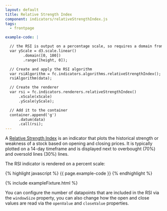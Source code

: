 ```yaml
---
layout: default
title: Relative Strength Index
component: indicators/relativeStrengthIndex.js
tags:
  - frontpage

example-code: |

  // the RSI is output on a percentage scale, so requires a domain from 0 - 100
  var yScale = d3.scale.linear()
        .domain([0, 100])
        .range([height, 0]);

  // Create and apply the RSI algorithm
  var rsiAlgorithm = fc.indicators.algorithms.relativeStrengthIndex();
  rsiAlgorithm(data);

  // Create the renderer
  var rsi = fc.indicators.renderers.relativeStrengthIndex()
      .xScale(xScale)
      .yScale(yScale);

  // Add it to the container
  container.append('g')
      .datum(data)
      .call(rsi);
---
```


A [Relative Strength Index](http://en.wikipedia.org/wiki/Relative_strength_index) is an indicator that plots the historical strength or weakness of a stock based on opening and closing prices. It is typically plotted on a 14-day timeframe and is displayed next to overbought (70%) and oversold lines (30%) lines.

The RSI indicator is rendered on a percent scale:

{% highlight javascript %}
{{ page.example-code }}
{% endhighlight %}

{% include exampleFixture.html %}

You can configure the number of datapoints that are included in the RSI via the `windowSize` property, you can also change how the open and close values are read via the `openValue` and `closeValue` properties.


